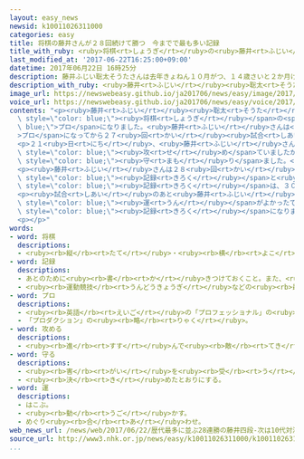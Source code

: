 ```yaml
---
layout: easy_news
newsid: k10011026311000
categories: easy
title: 将棋の藤井さんが２８回続けて勝つ　今までで最も多い記録
title_with_ruby: <ruby>将棋<rt>しょうぎ</rt></ruby>の<ruby>藤井<rt>ふじい</rt></ruby>さんが２８<ruby>回<rt>かい</rt></ruby><ruby>続<rt>つづ</rt></ruby>けて<ruby>勝<rt>か</rt></ruby>つ　<ruby>今<rt>いま</rt></ruby>までで<ruby>最<rt>もっと</rt></ruby>も<ruby>多<rt>おお</rt></ruby>い<ruby>記録<rt>きろく</rt></ruby>
last_modified_at: '2017-06-22T16:25:00+09:00'
datetime: 2017年06月22日 16時25分
description: 藤井ふじい聡太そうたさんは去年きょねん１０月がつ、１４歳さいと２か月げつのときに今いままでで最もっとも若わかい将棋しょうぎのプロになりました。
description_with_ruby: <ruby>藤井<rt>ふじい</rt></ruby><ruby>聡太<rt>そうた</rt></ruby>さんは<ruby>去年<rt>きょねん</rt></ruby>１０<ruby>月<rt>がつ</rt></ruby>、１４<ruby>歳<rt>さい</rt></ruby>と２か<ruby>月<rt>げつ</rt></ruby>のときに<ruby>今<rt>いま</rt></ruby>までで<ruby>最<rt>もっと</rt></ruby>も<ruby>若<rt>わか</rt></ruby>い<ruby>将棋<rt>しょうぎ</rt></ruby>のプロになりました。
image_url: https://newswebeasy.github.io/ja201706/news/easy/image/2017/06/22/k10011026311000.jpg
voice_url: https://newswebeasy.github.io/ja201706/news/easy/voice/2017/06/22/k10011026311000.mp3
contents: "<p><ruby>藤井<rt>ふじい</rt></ruby><ruby>聡太<rt>そうた</rt></ruby>さんは<ruby>去年<rt>きょねん</rt></ruby>１０<ruby>月<rt>がつ</rt></ruby>、１４<ruby>歳<rt>さい</rt></ruby>と２か<ruby>月<rt>げつ</rt></ruby>のときに<ruby>今<rt>いま</rt></ruby>までで<ruby>最<rt>もっと</rt></ruby>も<ruby>若<rt>わか</rt></ruby>い<span\
  \ style=\"color: blue;\"><ruby>将棋<rt>しょうぎ</rt></ruby></span>の<span style=\"color:\
  \ blue;\">プロ</span>になりました。<ruby>藤井<rt>ふじい</rt></ruby>さんは<span style=\"color: blue;\"\
  >プロ</span>になってから２７<ruby>回<rt>かい</rt></ruby><ruby>試合<rt>しあい</rt></ruby>をして、１<ruby>回<rt>かい</rt></ruby>も<ruby>負<rt>ま</rt></ruby>けていません。</p>\n\
  <p>２１<ruby>日<rt>にち</rt></ruby>、<ruby>藤井<rt>ふじい</rt></ruby>さんは<ruby>大阪<rt>おおさか</rt></ruby>で２５<ruby>歳<rt>さい</rt></ruby>の<ruby>澤田<rt>さわだ</rt></ruby><ruby>真吾<rt>しんご</rt></ruby>さんと<ruby>試合<rt>しあい</rt></ruby>をしました。<ruby>最初<rt>さいしょ</rt></ruby>は、<ruby>澤田<rt>さわだ</rt></ruby>さんが<span\
  \ style=\"color: blue;\"><ruby>攻<rt>せ</rt></ruby>め</span>ていましたが、<ruby>藤井<rt>ふじい</rt></ruby>さんはよく<span\
  \ style=\"color: blue;\"><ruby>守<rt>まも</rt></ruby>り</span>ました。<ruby>試合<rt>しあい</rt></ruby>は７<ruby>時間<rt>じかん</rt></ruby>ぐらい<ruby>続<rt>つづ</rt></ruby>いて、<ruby>最後<rt>さいご</rt></ruby>に<ruby>藤井<rt>ふじい</rt></ruby>さんが<ruby>勝<rt>か</rt></ruby>ちました。</p>\n\
  <p><ruby>藤井<rt>ふじい</rt></ruby>さんは２８<ruby>回<rt>かい</rt></ruby><ruby>続<rt>つづ</rt></ruby>けて<ruby>勝<rt>か</rt></ruby>って、<ruby>今<rt>いま</rt></ruby>までで<ruby>最<rt>もっと</rt></ruby>も<ruby>多<rt>おお</rt></ruby>い<span\
  \ style=\"color: blue;\"><ruby>記録<rt>きろく</rt></ruby></span>と<ruby>同<rt>おな</rt></ruby>じになりました。２８<ruby>回<rt>かい</rt></ruby><ruby>続<rt>つづ</rt></ruby>けて<ruby>勝<rt>か</rt></ruby>った<span\
  \ style=\"color: blue;\"><ruby>記録<rt>きろく</rt></ruby></span>は、３０<ruby>年<rt>ねん</rt></ruby><ruby>前<rt>まえ</rt></ruby>に<ruby>神谷<rt>かみや</rt></ruby><ruby>広志<rt>ひろし</rt></ruby>さんが<ruby>作<rt>つく</rt></ruby>りました。</p>\n\
  <p><ruby>試合<rt>しあい</rt></ruby>のあと<ruby>藤井<rt>ふじい</rt></ruby>さんは「こんなにたくさん<ruby>続<rt>つづ</rt></ruby>けて<ruby>勝<rt>か</rt></ruby>つことができると<ruby>思<rt>おも</rt></ruby>っていませんでした。<ruby>本当<rt>ほんとう</rt></ruby>に<span\
  \ style=\"color: blue;\"><ruby>運<rt>うん</rt></ruby></span>がよかったです」と<ruby>話<rt>はな</rt></ruby>しました。<ruby>藤井<rt>ふじい</rt></ruby>さんは、２６<ruby>日<rt>にち</rt></ruby>に１９<ruby>歳<rt>さい</rt></ruby>の<ruby>増田<rt>ますだ</rt></ruby><ruby>康宏<rt>やすひろ</rt></ruby>さんと<ruby>試合<rt>しあい</rt></ruby>をします。<ruby>藤井<rt>ふじい</rt></ruby>さんが<ruby>勝<rt>か</rt></ruby>つと、<ruby>新<rt>あたら</rt></ruby>しい<span\
  \ style=\"color: blue;\"><ruby>記録<rt>きろく</rt></ruby></span>になります。</p>\n<p></p>\n\
  <p></p>"
words:
- word: 将棋
  descriptions:
  - <ruby><rb>縦</rb><rt>たて</rt></ruby>・<ruby><rb>横</rb><rt>よこ</rt></ruby>に１０<ruby><rb>本</rb><rt>ぽん</rt></ruby>の<ruby><rb>線</rb><rt>せん</rt></ruby>を<ruby><rb>引</rb><rt>ひ</rt></ruby>いた<ruby><rb>板</rb><rt>いた</rt></ruby>の<ruby><rb>上</rb><rt>うえ</rt></ruby>で、２０<ruby><rb>枚</rb><rt>まい</rt></ruby>ずつのこまを<ruby><rb>動</rb><rt>うご</rt></ruby>かし、<ruby><rb>相手</rb><rt>あいて</rt></ruby>の<ruby><rb>王</rb><rt>おう</rt></ruby>を<ruby><rb>先</rb><rt>さき</rt></ruby>に<ruby><rb>取</rb><rt>と</rt></ruby>るゲーム。
- word: 記録
  descriptions:
  - あとのために<ruby><rb>書</rb><rt>か</rt></ruby>きつけておくこと。また、<ruby><rb>書</rb><rt>か</rt></ruby>きつけたもの。
  - <ruby><rb>運動競技</rb><rt>うんどうきょうぎ</rt></ruby>などの<ruby><rb>最高</rb><rt>さいこう</rt></ruby>の<ruby><rb>成績</rb><rt>せいせき</rt></ruby>。レコード。
- word: プロ
  descriptions:
  - <ruby><rb>英語</rb><rt>えいご</rt></ruby>の「プロフェッショナル」の<ruby><rb>略</rb><rt>りゃく</rt></ruby>。<ruby><rb>職業</rb><rt>しょくぎょう</rt></ruby>にすること。<ruby><rb>本職</rb><rt>ほんしょく</rt></ruby>。<ruby><rb>専門</rb><rt>せんもん</rt></ruby>。
  - 「プロダクション」の<ruby><rb>略</rb><rt>りゃく</rt></ruby>。
- word: 攻める
  descriptions:
  - <ruby><rb>進</rb><rt>すす</rt></ruby>んで<ruby><rb>敵</rb><rt>てき</rt></ruby>をうつ。<ruby><rb>攻撃</rb><rt>こうげき</rt></ruby>する。
- word: 守る
  descriptions:
  - <ruby><rb>害</rb><rt>がい</rt></ruby>を<ruby><rb>受</rb><rt>う</rt></ruby>けないように、<ruby><rb>防</rb><rt>ふせ</rt></ruby>ぐ。
  - <ruby><rb>決</rb><rt>き</rt></ruby>めたとおりにする。
- word: 運
  descriptions:
  - はこぶ。
  - <ruby><rb>動</rb><rt>うご</rt></ruby>かす。
  - めぐり<ruby><rb>合</rb><rt>あ</rt></ruby>わせ。
web_news_url: /news/web/2017/06/22/歴代最多に並ぶ28連勝の藤井四段-次は10代対決/
source_url: http://www3.nhk.or.jp/news/easy/k10011026311000/k10011026311000.html
...
```

